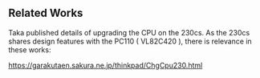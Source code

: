 

 ## Related Works ##

Taka published details of upgrading the CPU on the 230cs.  As the 230cs shares design features with the PC110 ( VL82C420 ),  there is relevance in these works:

https://garakutaen.sakura.ne.jp/thinkpad/ChgCpu230.html
 
